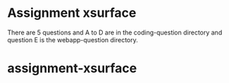 # Assignment xsurface

There are 5 questions and A to D are in the coding-question directory and question E is the webapp-question directory.
# assignment-xsurface

